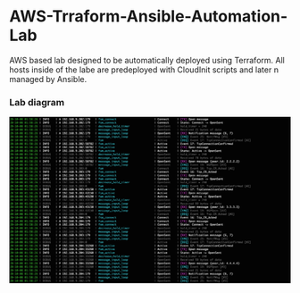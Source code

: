 # AWS-Trraform-Ansible-Automation-Lab

AWS based lab designed to be automatically deployed using Terraform. All hosts inside of the labe are predeployed with CloudInit scripts and later n managed by Ansible.
  

### Lab diagram
![AWS lab diagram](https://github.com/ccie18643/PyBGP/blob/master/pictures/log_01.png)


